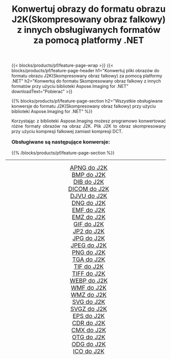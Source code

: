 ﻿---
title: Konwertuj obrazy do formatu obrazu J2K(Skompresowany obraz falkowy) z innych obsługiwanych formatów za pomocą platformy .NET 
weight: 3920
url: /pl/net/conversion/to/j2k/ 
lang: pl
langdirlevel: 2
locales: zh-hans,ja,it,ru,de,es,fr,nl,id,lt,pl,pt,vi,tr,ko,zh-hant,ar,hi,th,sv,cs,uk,he
description: Korzystając z biblioteki Aspose.Imaging dla .NET, można łatwo przekonwertować do formatu J2K(Skompresowany obraz falkowy) z innych obsługiwanych formatów obrazów
---

{{< blocks/products/pf/feature-page-wrap >}}
{{< blocks/products/pf/feature-page-header h1="Konwertuj pliki obrazów do formatu obrazu J2K(Skompresowany obraz falkowy) za pomocą platformy .NET" h2="Konwertuj do formatu Skompresowany obraz falkowy z innych formatów przy użyciu biblioteki Aspose.Imaging for .NET" downloadText="Pobierać" >}}


{{% blocks/products/pf/feature-page-section  h2="Wszystkie obsługiwane konwersje do formatu J2K(Skompresowany obraz falkowy) przy użyciu biblioteki Aspose.Imaging for .NET" %}}
<p align=justify>Korzystając z biblioteki Aspose.Imaging możesz programowo konwertować różne formaty obrazów na obraz J2K. Plik J2K to obraz skompresowany przy użyciu kompresji falkowej zamiast kompresji DCT.</p>
<h3 style="margin-top:16px;">
Obsługiwane są następujące konwersje:
</h3>
{{% /blocks/products/pf/feature-page-section %}}
<div class="container-fluid productfamilypage bg-gray">
    <div class="convertypes bg-gray agp-content section">
        <div class="container">
		<hr style="margin-left:-20px;"/>
		<div class="row other-converters" style="gap: 10px;font-size: 19px;text-align:center;">
		    <div class='col-md-3 other-converter remove-lp remove-rp'><a href="/imaging/pl/net/conversion/apng-to-j2k/" style="padding:15px;">APNG do J2K</a></div>
<div class='col-md-3 other-converter remove-lp remove-rp'><a href="/imaging/pl/net/conversion/bmp-to-j2k/" style="padding:15px;">BMP do J2K</a></div>
<div class='col-md-3 other-converter remove-lp remove-rp'><a href="/imaging/pl/net/conversion/dib-to-j2k/" style="padding:15px;">DIB do J2K</a></div>
<div class='col-md-3 other-converter remove-lp remove-rp'><a href="/imaging/pl/net/conversion/dicom-to-j2k/" style="padding:15px;">DICOM do J2K</a></div>
<div class='col-md-3 other-converter remove-lp remove-rp'><a href="/imaging/pl/net/conversion/djvu-to-j2k/" style="padding:15px;">DJVU do J2K</a></div>
<div class='col-md-3 other-converter remove-lp remove-rp'><a href="/imaging/pl/net/conversion/dng-to-j2k/" style="padding:15px;">DNG do J2K</a></div>
<div class='col-md-3 other-converter remove-lp remove-rp'><a href="/imaging/pl/net/conversion/emf-to-j2k/" style="padding:15px;">EMF do J2K</a></div>
<div class='col-md-3 other-converter remove-lp remove-rp'><a href="/imaging/pl/net/conversion/emz-to-j2k/" style="padding:15px;">EMZ do J2K</a></div>
<div class='col-md-3 other-converter remove-lp remove-rp'><a href="/imaging/pl/net/conversion/gif-to-j2k/" style="padding:15px;">GIF do J2K</a></div>
<div class='col-md-3 other-converter remove-lp remove-rp'><a href="/imaging/pl/net/conversion/jp2-to-j2k/" style="padding:15px;">JP2 do J2K</a></div>
<div class='col-md-3 other-converter remove-lp remove-rp'><a href="/imaging/pl/net/conversion/jpg-to-j2k/" style="padding:15px;">JPG do J2K</a></div>
<div class='col-md-3 other-converter remove-lp remove-rp'><a href="/imaging/pl/net/conversion/jpeg-to-j2k/" style="padding:15px;">JPEG do J2K</a></div>
<div class='col-md-3 other-converter remove-lp remove-rp'><a href="/imaging/pl/net/conversion/png-to-j2k/" style="padding:15px;">PNG do J2K</a></div>
<div class='col-md-3 other-converter remove-lp remove-rp'><a href="/imaging/pl/net/conversion/tga-to-j2k/" style="padding:15px;">TGA do J2K</a></div>
<div class='col-md-3 other-converter remove-lp remove-rp'><a href="/imaging/pl/net/conversion/tif-to-j2k/" style="padding:15px;">TIF do J2K</a></div>
<div class='col-md-3 other-converter remove-lp remove-rp'><a href="/imaging/pl/net/conversion/tiff-to-j2k/" style="padding:15px;">TIFF do J2K</a></div>
<div class='col-md-3 other-converter remove-lp remove-rp'><a href="/imaging/pl/net/conversion/webp-to-j2k/" style="padding:15px;">WEBP do J2K</a></div>
<div class='col-md-3 other-converter remove-lp remove-rp'><a href="/imaging/pl/net/conversion/wmf-to-j2k/" style="padding:15px;">WMF do J2K</a></div>
<div class='col-md-3 other-converter remove-lp remove-rp'><a href="/imaging/pl/net/conversion/wmz-to-j2k/" style="padding:15px;">WMZ do J2K</a></div>
<div class='col-md-3 other-converter remove-lp remove-rp'><a href="/imaging/pl/net/conversion/svg-to-j2k/" style="padding:15px;">SVG do J2K</a></div>
<div class='col-md-3 other-converter remove-lp remove-rp'><a href="/imaging/pl/net/conversion/svgz-to-j2k/" style="padding:15px;">SVGZ do J2K</a></div>
<div class='col-md-3 other-converter remove-lp remove-rp'><a href="/imaging/pl/net/conversion/eps-to-j2k/" style="padding:15px;">EPS do J2K</a></div>
<div class='col-md-3 other-converter remove-lp remove-rp'><a href="/imaging/pl/net/conversion/cdr-to-j2k/" style="padding:15px;">CDR do J2K</a></div>
<div class='col-md-3 other-converter remove-lp remove-rp'><a href="/imaging/pl/net/conversion/cmx-to-j2k/" style="padding:15px;">CMX do J2K</a></div>
<div class='col-md-3 other-converter remove-lp remove-rp'><a href="/imaging/pl/net/conversion/otg-to-j2k/" style="padding:15px;">OTG do J2K</a></div>
<div class='col-md-3 other-converter remove-lp remove-rp'><a href="/imaging/pl/net/conversion/odg-to-j2k/" style="padding:15px;">ODG do J2K</a></div>
<div class='col-md-3 other-converter remove-lp remove-rp'><a href="/imaging/pl/net/conversion/ico-to-j2k/" style="padding:15px;">ICO do J2K</a></div>
                </div>
        </div>
    </div>
</div>
<br/>

